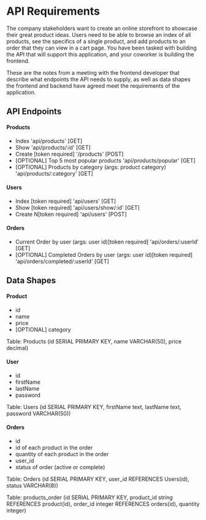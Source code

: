  # API Requirements
The company stakeholders want to create an online storefront to showcase their great product ideas. Users need to be able to browse an index of all products, see the specifics of a single product, and add products to an order that they can view in a cart page. You have been tasked with building the API that will support this application, and your coworker is building the frontend.

These are the notes from a meeting with the frontend developer that describe what endpoints the API needs to supply, as well as data shapes the frontend and backend have agreed meet the requirements of the application. 

## API Endpoints
#### Products
- Index 'api/products' [GET]
- Show 'api/products/:id' [GET]
- Create [token required] '/products' [POST]
- [OPTIONAL] Top 5 most popular products 'api/products/popular' [GET]
- [OPTIONAL] Products by category (args: product category) 'api/products/:category' [GET]

#### Users
- Index [token required] 'api/users' [GET]
- Show [token required] 'api/users/show/:id' [GET]
- Create N[token required] 'api/users' [POST]

#### Orders
- Current Order by user (args: user id)[token required] 'api/orders/:userId' [GET]
- [OPTIONAL] Completed Orders by user (args: user id)[token required] 'api/orders/completed/:userId' [GET]

## Data Shapes
#### Product 
- id
- name
- price
- [OPTIONAL] category

Table: Products (id SERIAL PRIMARY KEY, name VARCHAR(50), price decimal)

#### User
- id
- firstName
- lastName
- password

Table: Users (id SERIAL PRIMARY KEY, firstName text, lastName text, password VARCHAR(50))

#### Orders
- id
- id of each product in the order
- quantity of each product in the order
- user_id
- status of order (active or complete)

Table: Orders (id SERIAL PRIMARY KEY, user_id REFERENCES Users(id), status VARCHAR(8))


Table: products_order (id SERIAL PRIMARY KEY, product_id string REFERENCES product(id), order_id integer REFERENCES orders(id), quantity integer)